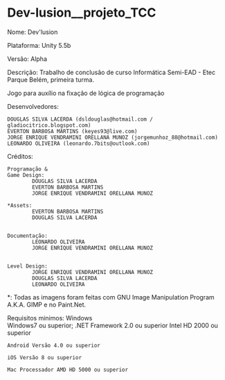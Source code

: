 # Dev-lusion__projeto_TCC

Nome: Dev'lusion

Plataforma: Unity 5.5b

Versão: Alpha

Descrição: Trabalho de conclusão de curso Informática Semi-EAD - Etec Parque Belém, primeira turma.

Jogo para auxílio na fixação de lógica de programação

Desenvolvedores:

	DOUGLAS SILVA LACERDA (dsldouglas@hotmail.com / gladiocitrico.blogspot.com)
	EVERTON BARBOSA MARTINS (keyes93@live.com)
	JORGE ENRIQUE VENDRAMINI ORELLANA MUNOZ (jorgemunhoz_88@hotmail.com)
	LEONARDO OLIVEIRA (leonardo.7bits@outlook.com)
	
Créditos:

	Programação &
	Game Design:	
			DOUGLAS SILVA LACERDA
			EVERTON BARBOSA MARTINS
			JORGE ENRIQUE VENDRAMINI ORELLANA MUNOZ			

	*Assets:	
			EVERTON BARBOSA MARTINS
			DOUGLAS SILVA LACERDA
			

	Documentação: 	
			LEONARDO OLIVEIRA
			JORGE ENRIQUE VENDRAMINI ORELLANA MUNOZ
			

	Level Design:	
			JORGE ENRIQUE VENDRAMINI ORELLANA MUNOZ
			DOUGLAS SILVA LACERDA
			LEONARDO OLIVEIRA
			

*: Todas as imagens foram feitas com GNU Image Manipulation Program A.K.A. GIMP e no Paint.Net.

Requisitos minimos:
	Windows 	
		Windows7 ou superior;
		.NET Framework 2.0 ou superior
		Intel HD 2000 ou superior

	Android	Versão 4.0 ou superior

	iOS	Versão 8 ou superior

	Mac	Processador AMD HD 5000 ou superior


